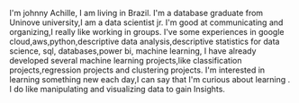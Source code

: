 I'm johnny Achille, I am living in Brazil. I'm a database graduate from Uninove university,I am a data scientist jr.
I'm good at communicating and organizing,I really like working in groups.
I've some  experiences in google cloud,aws,python,descriptive data analysis,descriptive statistics for data science, sql, 
databases,power bi, machine learning, I have already developed several machine learning projects,like classification projects,regression projects and clustering projects.
I'm interested  in learning something new each day,I can say that I'm  curious about learning . 
I do like manipulating and visualizing data to gain Insights.
